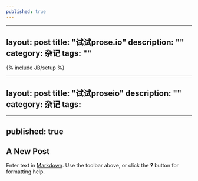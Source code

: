 ```yaml
---
published: true
---
```


---
layout: post
title: "试试prose.io"
description: ""
category: 杂记
tags: ""
---
{% include JB/setup %}

---
layout: post
title: "试试proseio"
description: ""
category: 杂记
tags: 
---
---
published: true
---
## A New Post

Enter text in [Markdown](http://daringfireball.net/projects/markdown/). Use the toolbar above, or click the **?** button for formatting help.
